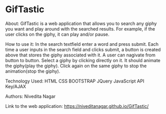 # GifTastic

About: 
GifTastic is a web application that allows you to search any giphy you want and play around with the searched results. For example, if the user clicks on the giphy, it can play and/or pause.

How to use it:
In the search textfield enter a word and press submit.
Each time a user inputs in the search field and clicks submit, a button is created above that stores the giphy associated with it.
A user can nagivate from button to button.
Select a giphy by clicking directly on it. It should animate the giphy(play the giphy).
Click again on the same giphy to stop the animation(stop the giphy).

Technology Used:
HTML
CSS
BOOTSTRAP
JQuery
JavaScript
API Key/AJAX

Authors: 
Nivedita Nagar

Link to the web application:  https://niveditanagar.github.io/GifTastic/
